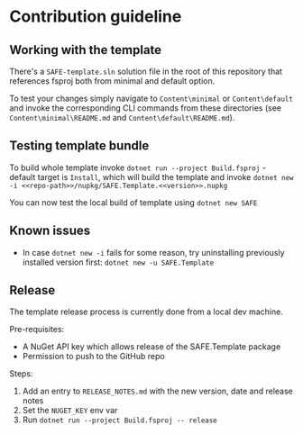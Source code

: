 # Contribution guideline

## Working with the template

There's a `SAFE-template.sln` solution file in the root of this repository that references fsproj both from minimal and default option.

To test your changes simply navigate to `Content\minimal` or `Content\default` and invoke the corresponding CLI commands from these directories (see `Content\minimal\README.md` and `Content\default\README.md`).

## Testing template bundle

To build whole template invoke `dotnet run --project Build.fsproj` - default target is `Install`, which will build the template and invoke `dotnet new -i <<repo-path>>/nupkg/SAFE.Template.<<version>>.nupkg`

You can now test the local build of template using `dotnet new SAFE`

## Known issues

* In case `dotnet new -i` fails for some reason, try uninstalling previously installed version first: `dotnet new -u SAFE.Template`

## Release

The template release process is currently done from a local dev machine.

Pre-requisites:

* A NuGet API key which allows release of the SAFE.Template package
* Permission to push to the GitHub repo

Steps:

1. Add an entry to `RELEASE_NOTES.md` with the new version, date and release notes
1. Set the `NUGET_KEY` env var
1. Run `dotnet run --project Build.fsproj -- release`
